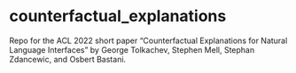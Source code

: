 # counterfactual_explanations
Repo for the ACL 2022 short paper “Counterfactual Explanations for Natural Language Interfaces” by George Tolkachev, Stephen Mell, Stephan Zdancewic, and Osbert Bastani.
